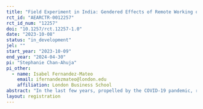 ```yaml
---
title: "Field Experiment in India: Gendered Effects of Remote Working on Career Choices"
rct_id: "AEARCTR-0012257"
rct_id_num: "12257"
doi: "10.1257/rct.12257-1.0"
date: "2023-10-08"
status: "in_development"
jel: ""
start_year: "2023-10-09"
end_year: "2024-04-30"
pi: "Stephanie Chan-Ahuja"
pi_other:
  - name: Isabel Fernandez-Mateo
    email: ifernandezmateo@london.edu
    affiliation: London Business School
abstract: "In the last few years, propelled by the COVID-19 pandemic, remote work has become commonplace. Our main research objective is to study whether the experience of remote working will affect how early career individuals view their career prospects, and whether this differs by gender."
layout: registration
---
```


